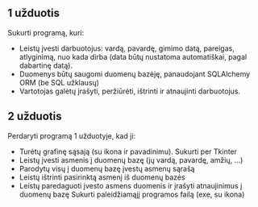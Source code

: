 ## 1 užduotis
Sukurti programą, kuri:

* Leistų įvesti darbuotojus: vardą, pavardę, gimimo datą, pareigas, atlyginimą, nuo kada dirba (data būtų nustatoma automatiškai, pagal dabartinę datą).
* Duomenys būtų saugomi duomenų bazėję, panaudojant SQLAlchemy ORM (be SQL užklausų)
* Vartotojas galėtų įrašyti, peržiūrėti, ištrinti ir atnaujinti darbuotojus.

## 2 užduotis
Perdaryti programą 1 užduotyje, kad ji:

* Turėtų grafinę sąsają (su ikona ir pavadinimu). Sukurti per Tkinter
* Leistų įvesti asmenis į duomenų bazę (jų vardą, pavardę, amžių, ...)
* Parodytų visų į duomenų bazę įvestų asmenų sąrašą
* Leistų ištrinti pasirinktą asmenį iš duomenų bazės
* Leistų paredaguoti įvesto asmens duomenis ir įrašyti atnaujinimus į duomenų bazę Sukurti paleidžiamąjį programos failą (exe, su ikona)